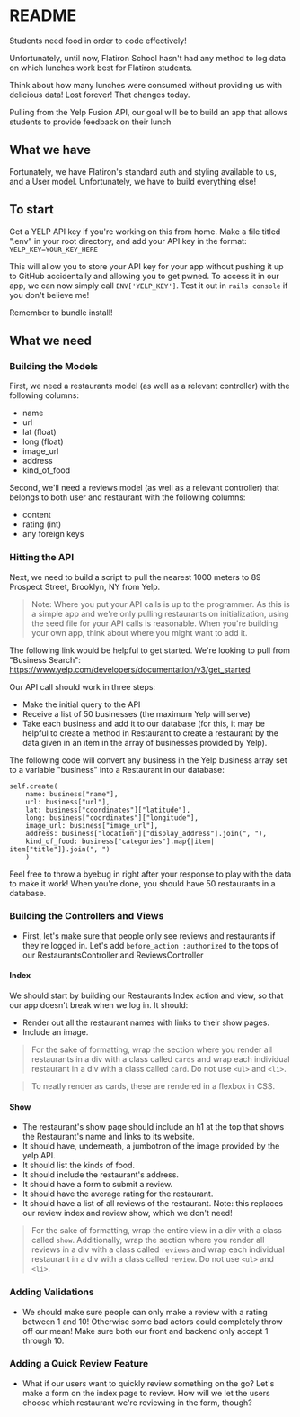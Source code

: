 # README

Students need food in order to code effectively!

Unfortunately, until now, Flatiron School hasn't had any method to log data on which lunches work best for Flatiron students.

Think about how many lunches were consumed without providing us with delicious data! Lost forever! That changes today.

Pulling from the Yelp Fusion API, our goal will be to build an app that allows students to provide feedback on their lunch

## What we have

Fortunately, we have Flatiron's standard auth and styling available to us, and a User model. Unfortunately, we have to build everything else!

## To start

Get a YELP API key if you're working on this from home. Make a file titled ".env" in your root directory, and add your API key in the format:
`YELP_KEY=YOUR_KEY_HERE`

This will allow you to store your API key for your app without pushing it up to GitHub accidentally and allowing you to get pwned. To access it in our app, we can now simply call `ENV['YELP_KEY']`. Test it out in `rails console` if you don't believe me!

Remember to bundle install!

## What we need

### Building the Models

First, we need a restaurants model (as well as a relevant controller) with the following columns:
* name
* url
* lat (float)
* long (float)
* image_url
* address
* kind_of_food

Second, we'll need a reviews model (as well as a relevant controller) that belongs to both user and restaurant with the following columns:
* content
* rating (int)
* any foreign keys

### Hitting the API

Next, we need to build a script to pull the nearest 1000 meters to 89 Prospect Street, Brooklyn, NY from Yelp.

> Note: Where you put your API calls is up to the programmer. As this is a simple app and we're only pulling restaurants on initialization, using the seed file for your API calls is reasonable. When you're building your own app, think about where you might want to add it.

The following link would be helpful to get started. We're looking to pull from "Business Search": https://www.yelp.com/developers/documentation/v3/get_started

Our API call should work in three steps:
- Make the initial query to the API
- Receive a list of 50 businesses (the maximum Yelp will serve)
- Take each business and add it to our database (for this, it may be helpful to create a method in Restaurant to create a restaurant by the data given in an item in the array of businesses provided by Yelp).

The following code will convert any business in the Yelp business array set to a variable "business" into a Restaurant in our database:
```.ruby
self.create(
    name: business["name"],
    url: business["url"],
    lat: business["coordinates"]["latitude"],
    long: business["coordinates"]["longitude"],
    image_url: business["image_url"],
    address: business["location"]["display_address"].join(", "),
    kind_of_food: business["categories"].map{|item| item["title"]}.join(", ")
    )
```

Feel free to throw a byebug in right after your response to play with the data to make it work! When you're done, you should have 50 restaurants in a database.

### Building the Controllers and Views
- First, let's make sure that people only see reviews and restaurants if they're logged in. Let's add `before_action :authorized` to the tops of our RestaurantsController and ReviewsController

#### Index
We should start by building our Restaurants Index action and view, so that our app doesn't break when we log in. It should:
- Render out all the restaurant names with links to their show pages.
- Include an image.

> For the sake of formatting, wrap the section where you render all restaurants in a div with a class called `cards` and wrap each individual restaurant in a div with a class called `card`. Do not use `<ul>` and `<li>`.

> To neatly render as cards, these are rendered in a flexbox in CSS.

#### Show
- The restaurant's show page should include an h1 at the top that shows the Restaurant's name and links to its website.
- It should have, underneath, a jumbotron of the image provided by the yelp API.
- It should list the kinds of food.
- It should include the restaurant's address.
- It should have a form to submit a review.
- It should have the average rating for the restaurant.
- It should have a list of all reviews of the restaurant. Note: this replaces our review index and review show, which we don't need!
> For the sake of formatting, wrap the entire view in a div with a class called `show`. Additionally, wrap the section where you render all reviews in a div with a class called `reviews` and wrap each individual restaurant in a div with a class called `review`. Do not use `<ul>` and `<li>`.

### Adding Validations

- We should make sure people can only make a review with a rating between 1 and 10! Otherwise some bad actors could completely throw off our mean! Make sure both our front and backend only accept 1 through 10.

### Adding a Quick Review Feature

- What if our users want to quickly review something on the go? Let's make a form on the index page to review. How will we let the users choose which restaurant we're reviewing in the form, though?

